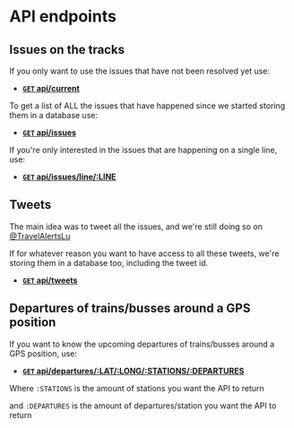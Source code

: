 # API endpoints

## Issues on the tracks
If you only want to use the issues that have not been resolved yet use:

- **[<code>GET</code> api/current](http://travelalerts.lu/api/current/)**

To get a list of ALL the issues that have happened since we started storing them in a database use:

- **[<code>GET</code> api/issues](http://travelalerts.lu/api/issues/)**

If you're only interested in the issues that are happening on a single line, use:

- **[<code>GET</code> api/issues/line/:LINE](http://travelalerts.lu/api/issues/line/60/)**

## Tweets

The main idea was to tweet all the issues, and we're still doing so on [@TravelAlertsLu](https://twitter.com/TravelAlertsLu)

If for whatever reason you want to have access to all these tweets, we're storing them in a database too, including the tweet id.

- **[<code>GET</code> api/tweets](http://travelalerts.lu/api/tweets/)**

## Departures of trains/busses around a GPS position

If you want to know the upcoming departures of trains/busses around a GPS position, use:

- **[<code>GET</code> api/departures/:LAT/:LONG/:STATIONS/:DEPARTURES](http://travelalerts.lu/api/departures/49.61/6.12/1/5)**

Where <code>:STATIONS</code> is the amount of stations you want the API to return

and <code>:DEPARTURES</code> is the amount of departures/station you want the API to return
